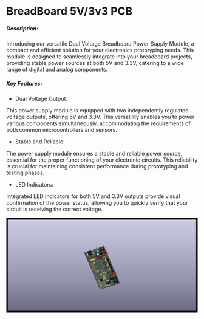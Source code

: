 # BreadBoard 5V/3v3 PCB
##### Description:

Introducing our versatile Dual Voltage Breadboard Power Supply Module, a compact and efficient solution for your electronics prototyping needs. This module is designed to seamlessly integrate into your breadboard projects, providing stable power sources at both 5V and 3.3V, catering to a wide range of digital and analog components.
##### Key Features:

* Dual Voltage Output:

This power supply module is equipped with two independently regulated voltage outputs, offering 5V and 3.3V. This versatility enables you to power various components simultaneously, accommodating the requirements of both common microcontrollers and sensors.
* Stable and Reliable:

The power supply module ensures a stable and reliable power source, essential for the proper functioning of your electronic circuits. This reliability is crucial for maintaining consistent performance during prototyping and testing phases.

* LED Indicators:

Integrated LED indicators for both 5V and 3.3V outputs provide visual confirmation of the power status, allowing you to quickly verify that your circuit is receiving the correct voltage.

![BreadBoard](/MBreadBoard5V3V3.png "BreadBoard")
